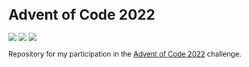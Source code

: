 # Advent of Code 2022

![](https://img.shields.io/badge/Day%20📅-18-blue)
![](https://img.shields.io/badge/Stars%20⭐-28-yellow)
![](https://img.shields.io/badge/Days%20Completed%20✅-14-darkgreen)

Repository for my participation in the [Advent of Code 2022](https://adventofcode.com/2022) challenge.
